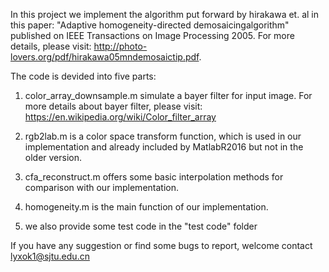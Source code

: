 In this project we implement the algorithm put forward by hirakawa et. al in this paper: "Adaptive homogeneity-directed demosaicingalgorithm" published on IEEE Transactions on Image Processing 2005. For more details, please visit: http://photo-lovers.org/pdf/hirakawa05mndemosaictip.pdf.

The code is devided into five parts:

1. color_array_downsample.m simulate a bayer filter for input image. For more details about bayer filter, please visit: https://en.wikipedia.org/wiki/Color_filter_array

2. rgb2lab.m is a color space transform function, which is used in our implementation and already included by MatlabR2016 but not in the older version.

3. cfa_reconstruct.m offers some basic interpolation methods for comparison with our implementation.

4. homogeneity.m is the main function of our implementation.

5. we also provide some test code in the "test code" folder

If you have any suggestion or find some bugs to report, welcome contact lyxok1@sjtu.edu.cn 
